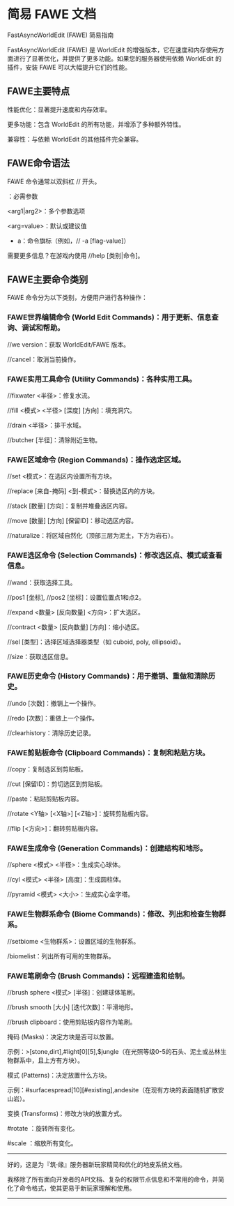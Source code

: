 # 简易 FAWE 文档

FastAsyncWorldEdit (FAWE) 简易指南

FastAsyncWorldEdit (FAWE) 是 WorldEdit 的增强版本，它在速度和内存使用方面进行了显著优化，并提供了更多功能。如果您的服务器使用依赖 WorldEdit 的插件，安装 FAWE 可以大幅提升它们的性能。

## FAWE主要特点

性能优化：显著提升速度和内存效率。

更多功能：包含 WorldEdit 的所有功能，并增添了多种额外特性。

兼容性：与依赖 WorldEdit 的其他插件完全兼容。

## FAWE命令语法

FAWE 命令通常以双斜杠 // 开头。

<arg>：必需参数

<arg1|arg2>：多个参数选项

<arg=value>：默认或建议值

- a：命令旗标（例如，//<command> -a [flag-value]）

需要更多信息？在游戏内使用 //help [类别|命令]。

## FAWE主要命令类别

FAWE 命令分为以下类别，方便用户进行各种操作：

### FAWE世界编辑命令 (World Edit Commands)：用于更新、信息查询、调试和帮助。

//we version：获取 WorldEdit/FAWE 版本。

//cancel：取消当前操作。

### FAWE实用工具命令 (Utility Commands)：各种实用工具。

//fixwater <半径>：修复水流。

//fill <模式> <半径> [深度] [方向]：填充洞穴。

//drain <半径>：排干水域。

//butcher [半径]：清除附近生物。

### FAWE区域命令 (Region Commands)：操作选定区域。

//set <模式>：在选区内设置所有方块。

//replace [来自-掩码] <到-模式>：替换选区内的方块。

//stack [数量] [方向]：复制并堆叠选区内容。

//move [数量] [方向] [保留ID]：移动选区内容。

//naturalize：将区域自然化（顶部三层为泥土，下方为岩石）。

### FAWE选区命令 (Selection Commands)：修改选区点、模式或查看信息。

//wand：获取选择工具。

//pos1 [坐标], //pos2 [坐标]：设置位置点1和点2。

//expand <数量> [反向数量] <方向>：扩大选区。

//contract <数量> [反向数量] [方向]：缩小选区。

//sel [类型]：选择区域选择器类型（如 cuboid, poly, ellipsoid）。

//size：获取选区信息。

### FAWE历史命令 (History Commands)：用于撤销、重做和清除历史。

//undo [次数]：撤销上一个操作。

//redo [次数]：重做上一个操作。

//clearhistory：清除历史记录。

### FAWE剪贴板命令 (Clipboard Commands)：复制和粘贴方块。

//copy：复制选区到剪贴板。

//cut [保留ID]：剪切选区到剪贴板。

//paste：粘贴剪贴板内容。

//rotate <Y轴> [<X轴>] [<Z轴>]：旋转剪贴板内容。

//flip [<方向>]：翻转剪贴板内容。

### FAWE生成命令 (Generation Commands)：创建结构和地形。

//sphere <模式> <半径>：生成实心球体。

//cyl <模式> <半径> [高度]：生成圆柱体。

//pyramid <模式> <大小>：生成实心金字塔。

### FAWE生物群系命令 (Biome Commands)：修改、列出和检查生物群系。

//setbiome <生物群系>：设置区域的生物群系。

/biomelist：列出所有可用的生物群系。

### FAWE笔刷命令 (Brush Commands)：远程建造和绘制。

//brush sphere <模式> [半径]：创建球体笔刷。

//brush smooth [大小] [迭代次数]：平滑地形。

//brush clipboard：使用剪贴板内容作为笔刷。

掩码 (Masks)：决定方块是否可以放置。

示例：>[stone,dirt],#light[0][5],$jungle（在光照等级0-5的石头、泥土或丛林生物群系中，且上方有方块）。

模式 (Patterns)：决定放置什么方块。

示例：#surfacespread[10][#existing],andesite（在现有方块的表面随机扩散安山岩）。

变换 (Transforms)：修改方块的放置方式。

#rotate <rotateX> <rotateY> <rotateZ>：旋转所有变化。

#scale <dx> <dy> <dz>：缩放所有变化。

---

好的，这是为『筑·缘』服务器新玩家精简和优化的地皮系统文档。

我移除了所有面向开发者的API文档、复杂的权限节点信息和不常用的命令，并简化了命令格式，使其更易于新玩家理解和使用。

---
